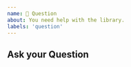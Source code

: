 ```yaml
---
name: 💬 Question
about: You need help with the library.
labels: 'question'
---
```


## Ask your Question
<!-- Ask your question -->
